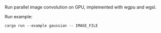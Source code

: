 Run parallel image convolution on GPU, implemented with wgpu and wgsl.

Run example:

```
cargo run --example gaussian -- IMAGE_FILE
```
